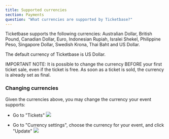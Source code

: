 ```yaml
---
title: Supported currencies
section: Payments
question: "What currencies are supported by Ticketbase?"
---
```


Ticketbase supports the following currencies: Australian Dollar, British Pound, Canadian Dollar, Euro, Indonesian Rupiah, Isralei Shekel, Philippine Peso, Singapore Dollar, Swedish Krona, Thai Baht and US Dollar.

The default currency of Ticketbase is US Dollar.

IMPORTANT NOTE: It is possible to change the currency BEFORE your first ticket sale, even if the ticket is free. As soon as a ticket is sold, the currency is already set as final.

### Changing currencies

Given the currencies above, you may change the currency your event supports:

   * Go to "Tickets"
   ![](http://i.imgur.com/eqIMr05.png)

   * Go to "Currency settings", choose the currency for your event, and click "Update"
   ![](http://i.imgur.com/16aT6i2.png)


